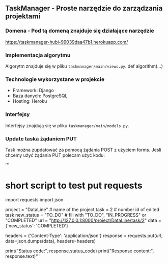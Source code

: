 ## TaskManager - Proste narzędzie do zarządzania projektami

### Domena - Pod tą domeną znajduje się działające narzędzie
https://taskmanager-hubi-99039daa47b1.herokuapp.com/

### Implementacja algorytmu

Algorytm znajduje się w pliku `taskmanager/main/views.py`. 
def algorithm(...)

### Technologie wykorzystane w projekcie

- Framework: Django
- Baza danych: PostgreSQL
- Hosting: Heroku

### Interfejsy
Interfejsy znajdują się w pliku `taskmanager/main/models.py`. 

### Update taska żądaniem PUT
Task można zupdatować za pomocą żądania POST z użyciem forms.
Jeśli chcemy użyć żądania PUT polecam użyć kodu:

'''
# short script to test put requests
import requests
import json

project = "DataLine" # name of the project
task = 2 # number id of edited task
new_status = "TO_DO" # fill with "TO_DO", "IN_PROGRESS" or "COMPLETED"
url = "http://127.0.0.1:8000/project/DataLine/task/2"
data = {'new_status': 'COMPLETED'}

headers = {'Content-Type': 'application/json'}
response = requests.put(url, data=json.dumps(data), headers=headers)

print("Status code:", response.status_code)
print("Response content:", response.text)'''
